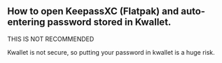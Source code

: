 ## How to open KeepassXC (Flatpak) and auto-entering password stored in Kwallet.

THIS IS NOT RECOMMENDED

Kwallet is not secure, so putting your password in kwallet is a huge risk.
